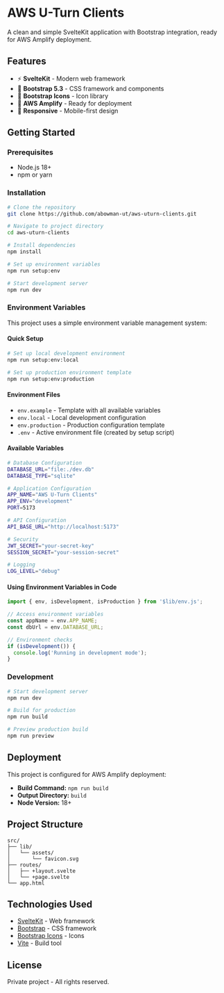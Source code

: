 # AWS U-Turn Clients

A clean and simple SvelteKit application with Bootstrap integration, ready for AWS Amplify deployment.

## Features

- ⚡ **SvelteKit** - Modern web framework
- 🎨 **Bootstrap 5.3** - CSS framework and components
- 🎯 **Bootstrap Icons** - Icon library
- 🚀 **AWS Amplify** - Ready for deployment
- 📱 **Responsive** - Mobile-first design

## Getting Started

### Prerequisites

- Node.js 18+ 
- npm or yarn

### Installation

```bash
# Clone the repository
git clone https://github.com/abowman-ut/aws-uturn-clients.git

# Navigate to project directory
cd aws-uturn-clients

# Install dependencies
npm install

# Set up environment variables
npm run setup:env

# Start development server
npm run dev
```

### Environment Variables

This project uses a simple environment variable management system:

#### Quick Setup
```bash
# Set up local development environment
npm run setup:env:local

# Set up production environment template
npm run setup:env:production
```

#### Environment Files
- `env.example` - Template with all available variables
- `env.local` - Local development configuration
- `env.production` - Production configuration template
- `.env` - Active environment file (created by setup script)

#### Available Variables
```bash
# Database Configuration
DATABASE_URL="file:./dev.db"
DATABASE_TYPE="sqlite"

# Application Configuration
APP_NAME="AWS U-Turn Clients"
APP_ENV="development"
PORT=5173

# API Configuration
API_BASE_URL="http://localhost:5173"

# Security
JWT_SECRET="your-secret-key"
SESSION_SECRET="your-session-secret"

# Logging
LOG_LEVEL="debug"
```

#### Using Environment Variables in Code
```javascript
import { env, isDevelopment, isProduction } from '$lib/env.js';

// Access environment variables
const appName = env.APP_NAME;
const dbUrl = env.DATABASE_URL;

// Environment checks
if (isDevelopment()) {
  console.log('Running in development mode');
}
```

### Development

```bash
# Start development server
npm run dev

# Build for production
npm run build

# Preview production build
npm run preview
```

## Deployment

This project is configured for AWS Amplify deployment:

- **Build Command:** `npm run build`
- **Output Directory:** `build`
- **Node Version:** 18+

## Project Structure

```
src/
├── lib/
│   └── assets/
│       └── favicon.svg
├── routes/
│   ├── +layout.svelte
│   └── +page.svelte
└── app.html
```

## Technologies Used

- [SvelteKit](https://kit.svelte.dev/) - Web framework
- [Bootstrap](https://getbootstrap.com/) - CSS framework
- [Bootstrap Icons](https://icons.getbootstrap.com/) - Icons
- [Vite](https://vitejs.dev/) - Build tool

## License

Private project - All rights reserved.
